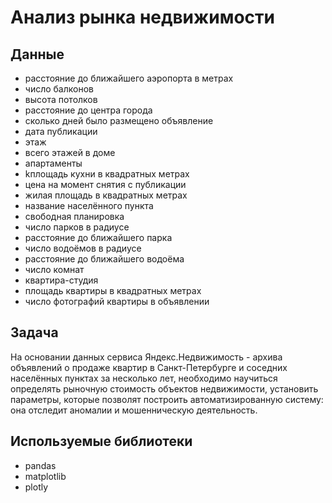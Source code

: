 # Анализ рынка недвижимости

## Данные

* расстояние до ближайшего аэропорта в метрах 
* число балконов
* высота потолков 
* расстояние до центра города 
* сколько дней было размещено объявление 
* дата публикации
* этаж
* всего этажей в доме
* апартаменты 
* kплощадь кухни в квадратных метрах 
* цена на момент снятия с публикации
* жилая площадь в квадратных метрах 
* название населённого пункта
* свободная планировка 
* число парков в радиусе 
* расстояние до ближайшего парка 
* число водоёмов в радиусе 
* расстояние до ближайшего водоёма 
* число комнат
* квартира-студия 
* площадь квартиры в квадратных метрах 
* число фотографий квартиры в объявлении

## Задача

На основании данных сервиса Яндекс.Недвижимость - архива объявлений о продаже квартир в Санкт-Петербурге и соседних населённых пунктах за несколько лет, необходимо научиться определять рыночную стоимость объектов недвижимости, установить параметры, которые позволят построить автоматизированную систему: она отследит аномалии и мошенническую деятельность.

## Используемые библиотеки

* pandas
* matplotlib
* plotly
